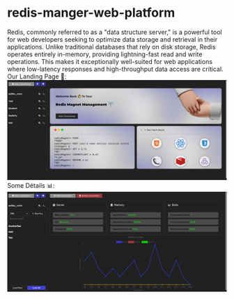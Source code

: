 # redis-manger-web-platform
Redis, commonly referred to as a "data structure server," is a powerful tool for web developers seeking to optimize data storage and retrieval in their applications. Unlike traditional databases that rely on disk storage, Redis operates entirely in-memory, providing lightning-fast read and write operations. This makes it exceptionally well-suited for web applications where low-latency responses and high-throughput data access are critical.
<br/>
Our Landing Page 🚀:
<img src='./frontend/src/components/images/redisLandingPage.png' alt='ImgRedisLandingPage'/>
Some Détails 📊:
<img src='./frontend/src/components/images/redisConnectionsDetails.png' alt='ImgRedisConnectionsDetails'/>